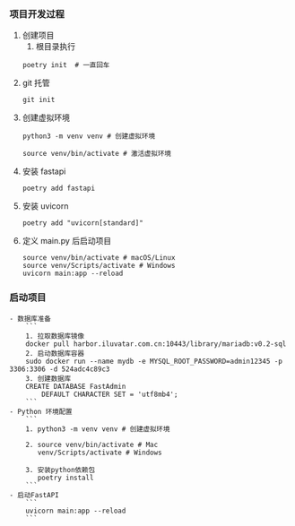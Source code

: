 ### 项目开发过程
1. 创建项目
    1. 根目录执行
    ```
    poetry init  # 一直回车
    ```
2. git 托管
    ```
    git init
    ```
3. 创建虚拟环境
    ```
    python3 -m venv venv # 创建虚拟环境

    source venv/bin/activate # 激活虚拟环境
    ```
4. 安装 fastapi
    ```
    poetry add fastapi
    ```
5. 安装 uvicorn
    ```
    poetry add "uvicorn[standard]"
    ```
6. 定义 main.py 后启动项目
    ```
    source venv/bin/activate # macOS/Linux
    source venv/Scripts/activate # Windows
    uvicorn main:app --reload
    ```

### 启动项目
    - 数据库准备
        ```
        1. 拉取数据库镜像
        docker pull harbor.iluvatar.com.cn:10443/library/mariadb:v0.2-sql
        2. 启动数据库容器
        sudo docker run --name mydb -e MYSQL_ROOT_PASSWORD=admin12345 -p 3306:3306 -d 524adc4c89c3 
        3. 创建数据库
        CREATE DATABASE FastAdmin
            DEFAULT CHARACTER SET = 'utf8mb4';
        ```
    - Python 环境配置
        ```
        1. python3 -m venv venv # 创建虚拟环境

        2. source venv/bin/activate # Mac
           venv/Scripts/activate # Windows

        3. 安装python依赖包
           poetry install
        ```
    - 启动FastAPI
        ```
        uvicorn main:app --reload
        ```
        